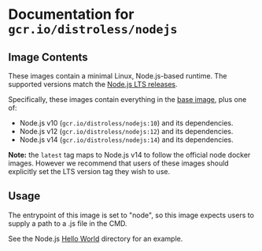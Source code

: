 # Documentation for `gcr.io/distroless/nodejs`

## Image Contents

These images contain a minimal Linux, Node.js-based runtime. The supported versions match the [Node.js LTS releases](https://nodejs.org/en/about/releases/).

Specifically, these images contain everything in the [base image](../base/README.md), plus one of:

- Node.js v10 (`gcr.io/distroless/nodejs:10`) and its dependencies.
- Node.js v12 (`gcr.io/distroless/nodejs:12`) and its dependencies.
- Node.js v14 (`gcr.io/distroless/nodejs:14`) and its dependencies.

**Note:** the `latest` tag maps to Node.js v14 to follow the official node docker images. However we recommend that users of these images should explicitly set the LTS version tag they wish to use.

## Usage

The entrypoint of this image is set to "node", so this image expects users to supply a path to a .js file in the CMD.

See the Node.js [Hello World](../examples/nodejs/) directory for an example.
